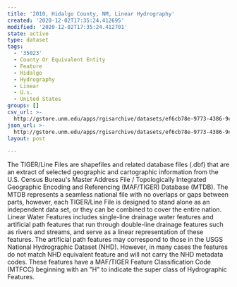 ```yaml
---
title: '2010, Hidalgo County, NM, Linear Hydrography'
created: '2020-12-02T17:35:24.412695'
modified: '2020-12-02T17:35:24.412701'
state: active
type: dataset
tags:
  - '35023'
  - County Or Equivalent Entity
  - Feature
  - Hidalgo
  - Hydrography
  - Linear
  - U.s.
  - United States
groups: []
csv_url: >-
  http://gstore.unm.edu/apps/rgisarchive/datasets/ef6cb78e-9773-4386-9c6a-cfac2f75c30c/tl_2010_35023_linearwater.derived.csv
json_url: >-
  http://gstore.unm.edu/apps/rgisarchive/datasets/ef6cb78e-9773-4386-9c6a-cfac2f75c30c/tl_2010_35023_linearwater.derived.json
layout: post

---
```

The TIGER/Line Files are shapefiles and related database files (.dbf) that are an extract of selected geographic and cartographic information from the U.S. Census Bureau's Master Address File / Topologically Integrated Geographic Encoding and Referencing (MAF/TIGER) Database (MTDB).  The MTDB represents a seamless national file with no overlaps or gaps between parts, however, each TIGER/Line File is designed to stand alone as an independent data set, or they can be combined to cover the entire nation.  Linear Water Features includes single-line drainage water features and artificial path features that run through double-line drainage features such as rivers and streams, and serve as a linear representation of these features.  The artificial path features may correspond to those in the USGS National Hydrographic Dataset (NHD).  However, in many cases the features do not match NHD equivalent feature and will not carry the NHD metadata codes.  These features have a MAF/TIGER Feature Classification Code (MTFCC) beginning with an "H" to indicate the super class of Hydrographic Features.  

